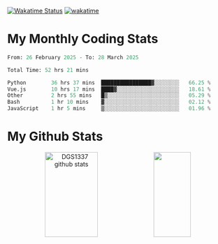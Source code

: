 [![Wakatime Status](https://github.com/noopurphalak/noopurphalak/workflows/wakatime-status-update/badge.svg)](https://github.com/noopurphalak/noopurphalak/actions/workflows/main.yml)
[![wakatime](https://wakatime.com/badge/user/80ace140-ef40-4fdd-b8ed-f3be3d2e1aea.svg)](https://wakatime.com/@80ace140-ef40-4fdd-b8ed-f3be3d2e1aea)

# My Monthly Coding Stats

<!--START_SECTION:waka-->

```python
From: 26 February 2025 - To: 28 March 2025

Total Time: 52 hrs 21 mins

Python        36 hrs 37 mins  ████████████████▓░░░░░░░░   66.25 %
Vue.js        10 hrs 17 mins  ████▓░░░░░░░░░░░░░░░░░░░░   18.61 %
Other         2 hrs 55 mins   █▒░░░░░░░░░░░░░░░░░░░░░░░   05.29 %
Bash          1 hr 10 mins    ▓░░░░░░░░░░░░░░░░░░░░░░░░   02.12 %
JavaScript    1 hr 5 mins     ▒░░░░░░░░░░░░░░░░░░░░░░░░   01.96 %
```

<!--END_SECTION:waka-->

# My Github Stats
<div style="text-align: center;">
  <img width="49%" height="195px" src="https://github-readme-stats-sigma-five.vercel.app/api?username=noopurphalak&show_icons=true&count_private=true&hide_border=true&title_color=00FFFF&icon_color=00FFFF&text_color=00FFFF&bg_color=0d1117" alt="DGS1337 github stats" />
  <img width="41%" height="195px" src="https://github-readme-stats-sigma-five.vercel.app/api/top-langs/?username=noopurphalak&layout=compact&hide_border=true&title_color=00FFFF&text_color=00FFFF&bg_color=0d1117" />
</div>
